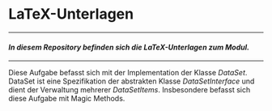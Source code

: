 # LaTeX-Unterlagen
***

#### *In diesem Repository befinden sich die LaTeX-Unterlagen zum Modul.*

***

Diese Aufgabe befasst sich mit der Implementation der Klasse *DataSet*.
DataSet ist eine Spezifikation der abstrakten Klasse *DataSetInterface* und dient der Verwaltung mehrerer *DataSetItems*.
Insbesondere befasst sich diese Aufgabe mit Magic Methods.

